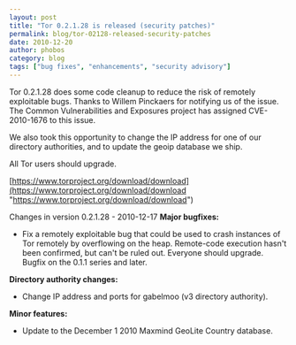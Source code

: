 ```yaml
---
layout: post
title: "Tor 0.2.1.28 is released (security patches)"
permalink: blog/tor-02128-released-security-patches
date: 2010-12-20
author: phobos
category: blog
tags: ["bug fixes", "enhancements", "security advisory"]
---
```


Tor 0.2.1.28 does some code cleanup to reduce the risk of remotely
exploitable bugs. Thanks to Willem Pinckaers for notifying us of the
issue. The Common Vulnerabilities and Exposures project has assigned
CVE-2010-1676 to this issue.

We also took this opportunity to change the IP address for one of our
directory authorities, and to update the geoip database we ship.

All Tor users should upgrade.

[https://www.torproject.org/download/download](https://www.torproject.org/download/download "https://www.torproject.org/download/download")

Changes in version 0.2.1.28 - 2010-12-17
**Major bugfixes:**

- Fix a remotely exploitable bug that could be used to crash instances of Tor remotely by overflowing on the heap. Remote-code execution hasn't been confirmed, but can't be ruled out. Everyone should upgrade. Bugfix on the 0.1.1 series and later.

**Directory authority changes:**

- Change IP address and ports for gabelmoo (v3 directory authority).

**Minor features:**

- Update to the December 1 2010 Maxmind GeoLite Country database.

